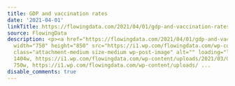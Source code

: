```yaml
---
title: GDP and vaccination rates
date: '2021-04-01'
linkTitle: https://flowingdata.com/2021/04/01/gdp-and-vaccination-rates/
source: FlowingData
description: <p><a href="https://flowingdata.com/2021/04/01/gdp-and-vaccination-rates/"><img
  width="750" height="850" src="https://i1.wp.com/flowingdata.com/wp-content/uploads/2021/03/GDP-and-vaccination-rates.png?fit=750%2C850&amp;ssl=1"
  class="attachment-medium size-medium wp-post-image" alt="" loading="lazy" srcset="https://i1.wp.com/flowingdata.com/wp-content/uploads/2021/03/GDP-and-vaccination-rates.png?w=1404&amp;ssl=1
  1404w, https://i1.wp.com/flowingdata.com/wp-content/uploads/2021/03/GDP-and-vaccination-rates.png?resize=750%2C850&amp;ssl=1
  750w, https://i1.wp.com/flowingdata.com/wp-content/uploads/ ...
disable_comments: true
---
```

<p><a href="https://flowingdata.com/2021/04/01/gdp-and-vaccination-rates/"><img width="750" height="850" src="https://i1.wp.com/flowingdata.com/wp-content/uploads/2021/03/GDP-and-vaccination-rates.png?fit=750%2C850&amp;ssl=1" class="attachment-medium size-medium wp-post-image" alt="" loading="lazy" srcset="https://i1.wp.com/flowingdata.com/wp-content/uploads/2021/03/GDP-and-vaccination-rates.png?w=1404&amp;ssl=1 1404w, https://i1.wp.com/flowingdata.com/wp-content/uploads/2021/03/GDP-and-vaccination-rates.png?resize=750%2C850&amp;ssl=1 750w, https://i1.wp.com/flowingdata.com/wp-content/uploads/ ...